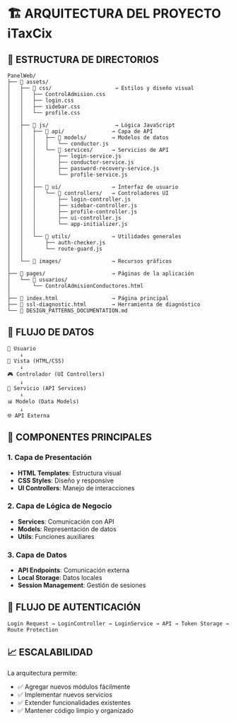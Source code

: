 # 🏗️ ARQUITECTURA DEL PROYECTO iTaxCix

## 📁 ESTRUCTURA DE DIRECTORIOS

```
PanelWeb/
├── 📁 assets/
│   ├── 📁 css/                    → Estilos y diseño visual
│   │   ├── ControlAdmision.css
│   │   ├── login.css
│   │   ├── sidebar.css
│   │   └── profile.css
│   │
│   ├── 📁 js/                     → Lógica JavaScript
│   │   ├── 📁 api/               → Capa de API
│   │   │   ├── 📁 models/        → Modelos de datos
│   │   │   │   └── conductor.js
│   │   │   └── 📁 services/      → Servicios de API
│   │   │       ├── login-service.js
│   │   │       ├── conductor-service.js
│   │   │       ├── password-recovery-service.js
│   │   │       └── profile-service.js
│   │   │
│   │   ├── 📁 ui/                → Interfaz de usuario
│   │   │   └── 📁 controllers/   → Controladores UI
│   │   │       ├── login-controller.js
│   │   │       ├── sidebar-controller.js
│   │   │       ├── profile-controller.js
│   │   │       ├── ui-controller.js
│   │   │       └── app-initializer.js
│   │   │
│   │   └── 📁 utils/             → Utilidades generales
│   │       ├── auth-checker.js
│   │       └── route-guard.js
│   │
│   └── 📁 images/                → Recursos gráficos
│
├── 📁 pages/                     → Páginas de la aplicación
│   └── 📁 usuarios/
│       └── ControlAdmisionConductores.html
│
├── 📄 index.html                 → Página principal
├── 📄 ssl-diagnostic.html        → Herramienta de diagnóstico
└── 📄 DESIGN_PATTERNS_DOCUMENTATION.md
```

## 🔄 FLUJO DE DATOS

```
👤 Usuario
    ↓
📱 Vista (HTML/CSS)
    ↓
🎮 Controlador (UI Controllers)
    ↓
🔧 Servicio (API Services)
    ↓
📊 Modelo (Data Models)
    ↓
🌐 API Externa
```

## 🧩 COMPONENTES PRINCIPALES

### **1. Capa de Presentación**
- **HTML Templates**: Estructura visual
- **CSS Styles**: Diseño y responsive
- **UI Controllers**: Manejo de interacciones

### **2. Capa de Lógica de Negocio**
- **Services**: Comunicación con API
- **Models**: Representación de datos
- **Utils**: Funciones auxiliares

### **3. Capa de Datos**
- **API Endpoints**: Comunicación externa
- **Local Storage**: Datos locales
- **Session Management**: Gestión de sesiones

## 🔐 FLUJO DE AUTENTICACIÓN

```
Login Request → LoginController → LoginService → API → Token Storage → Route Protection
```

## 📈 ESCALABILIDAD

La arquitectura permite:
- ✅ Agregar nuevos módulos fácilmente
- ✅ Implementar nuevos servicios
- ✅ Extender funcionalidades existentes
- ✅ Mantener código limpio y organizado
